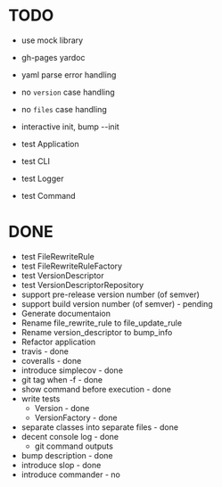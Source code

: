 # TODO

- use mock library
- gh-pages yardoc

- yaml parse error handling
- no `version` case handling
- no `files` case handling

- interactive init, bump --init

- test Application
- test CLI
- test Logger
- test Command

# DONE
- test FileRewriteRule
- test FileRewriteRuleFactory
- test VersionDescriptor
- test VersionDescriptorRepository
- support pre-release version number (of semver)
- support build version number (of semver) - pending
- Generate documentaion
- Rename file_rewrite_rule to file_update_rule
- Rename version_descriptor to bump_info
- Refactor application
- travis - done
- coveralls - done
- introduce simplecov - done
- git tag when -f - done
- show command before execution - done
- write tests
  - Version - done
  - VersionFactory - done
- separate classes into separate files - done
- decent console log - done
  - git command outputs
- bump description - done
- introduce slop - done
- introduce commander - no

